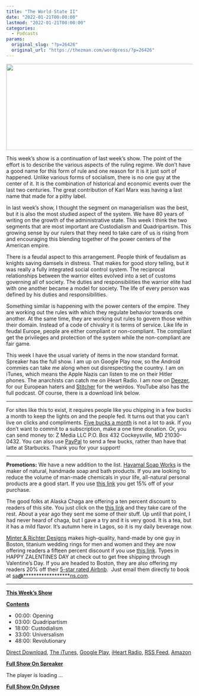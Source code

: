 ```yaml
---
title: "The World State II"
date: "2022-01-21T00:00:00"
lastmod: "2022-01-21T00:00:00"
categories:
  - Podcasts
params:
  original_slug: "?p=26426"
  original_url: "https://thezman.com/wordpress/?p=26426"
---
```


[<img
src="http://thezman.com/wordpress/wp-content/uploads/2018/01/Power-Hour.png"
decoding="async" width="600" height="233" />](http://thezman.com/wordpress/wp-content/uploads/2018/01/Power-Hour.png)

This week’s show is a continuation of last week’s show. The point of the
effort is to describe the various aspects of the ruling regime. We don’t
have a good name for this form of rule and one reason for it is it just
sort of happened. Unlike various forms of socialism, there is no one guy
at the center of it. It is the combination of historical and economic
events over the last two centuries. The great contribution of Karl Marx
was having a last name that made for a pithy label.

In last week’s show, I thought the segment on managerialism was the
best, but it is also the most studied aspect of the system. We have 80
years of writing on the growth of the administrative state. This week I
think the two segments that are most important are Custodialism and
Quadripartism. This growing sense by our rulers that they need to take
care of us is rising from and encouraging this blending together of the
power centers of the American empire.

There is a feudal aspect to this arrangement. People think of feudalism
as knights saving damsels in distress. That makes for good story
telling, but it was really a fully integrated social control system. The
reciprocal relationships between the warrior elites evolved into a set
of customs governing all of society. The duties and responsibilities the
warrior elite had with one another became a model for society. The life
of every person was defined by his duties and responsibilities.

Something similar is happening with the power centers of the empire.
They are working out the rules with which they regulate behavior towards
one another. At the same time, they are working out rules to govern
those within their domain. Instead of a code of chivalry it is terms of
service. Like life in feudal Europe, people are either compliant or
non-compliant. The compliant get the privileges and protection of the
system while the non-compliant are fair game.

This week I have the usual variety of items in the now standard format.
Spreaker has the full show. I am up on Google Play now, so the Android
commies can take me along when out disrespecting the country. I am on
iTunes, which means the Apple Nazis can listen to me on their Hitler
phones. The anarchists can catch me on iHeart Radio. I am now on
<a href="https://www.deezer.com/show/623032" rel="noopener noreferrer"
target="_blank">Deezer</a>, for our European haters and <a
href="https://www.stitcher.com/podcast/the-z-blog-power-hour?refid=stpr"
rel="noopener noreferrer" target="_blank">Stitcher</a> for the weirdos.
YouTube also has the full podcast. Of course, there is a download link
below.

------------------------------------------------------------------------

For sites like this to exist, it requires people like you chipping in a
few bucks a month to keep the lights on and the people fed. It turns out
that you can’t live on clicks and compliments.
<a href="https://www.subscribestar.com/the-z-blog"
rel="noopener noreferrer" target="_blank">Five bucks a month</a> is not
a lot to ask. If you don’t want to commit to a subscription, make a one
time donation. Or, you can send money to: Z Media LLC P.O. Box 432
Cockeysville, MD 21030-0432. You can also use <a
href="https://www.paypal.com/cgi-bin/webscr?cmd=_s-xclick&amp;hosted_button_id=UDAS2Q8JYA6CN&amp;source=url"
rel="noopener noreferrer" target="_blank">PayPal</a> to send a few
bucks, rather than have that latte at Starbucks. Thank you for your
support!

------------------------------------------------------------------------

**Promotions:** We have a new addition to the list.
<a href="https://havamalsoapworks.com/" rel="noopener"
target="_blank">Havamal Soap Works</a> is the maker of natural, handmade
soap and bath products. If you are looking to reduce the volume of
man-made chemicals in your life, all-natural personal products are a
good start. If you use
<a href="https://havamalsoapworks.com/discount/ZMAN" rel="noopener"
target="_blank">this link</a> you get 15% off of your purchase.

The good folks at Alaska Chaga are offering a ten percent discount to
readers of this site. You just click on the
<a href="https://alaskachaga.us/discount/ZMAN" rel="noopener noreferrer"
target="_blank">this link</a> and they take care of the rest. About a
year ago they sent me some of their stuff. Up until that point, I had
never heard of chaga, but I gave a try and it is very good. It is a tea,
but it has a mild flavor. It’s autumn here in Lagos, so it is my daily
beverage now.

<a href="https://www.minterandrichterdesigns.com/"
rel="noreferrer nofollow noopener" target="_blank">Minter &amp; Richter
Designs</a> makes high-quality, hand-made by one guy in Boston, titanium
wedding rings for men and women and they are now offering readers a
fifteen percent discount if you use
<a href="https://www.minterandrichterdesigns.com/discount/ZMAN"
rel="noreferrer nofollow noopener" target="_blank">this link</a>. Types
in HAPPY ZALENTINES DAY at check out to get free shipping through
Valentine’s Day.
<span class="highlight"><span class="colour"><span class="font"><span class="size">If
you are headed to Boston, they are also offering my readers 20% off
their <a
href="https://www.airbnb.com/users/7988017/listings?user_id=7988017&amp;s=3"
rel="noopener noreferrer" target="_blank">5-star rated Airbnb</a>.  Just
email them directly to book at
<a href="mailto:sa***@*********************ns.com"
data-original-string="D5u9RmAcCm7MXq4ISSlL1w==cb7C9Q9VddLsvUDFFQlVnc2jl98t+MU+Ci1tMu2NMZrbdCtK/SmdjoIALmNr2IKQRSr"><span
class="apbct-email-encoder"
data-original-string="XiUGEcBxd+MLaaf69y6+Ng==cb7usGrvfz6ysIC0o6mXXG3Rvu+uOwvHW0d6s1A9rBnVZReYH/5R8SZikYUVbNn4HgQ"
title="This contact has been encoded by Anti-Spam by CleanTalk. Click to decode. To finish the decoding make sure that JavaScript is enabled in your browser.">sa<span
class="apbct-blur">***</span>@<span
class="apbct-blur">*********************</span>ns.com</span></a>.</span></span></span></span>

------------------------------------------------------------------------

**<u>This Week’s Show</u>**

**<u>Contents</u>**

-   00:00: Opening
-   03:00: Quadripartism
-   18:00: Custodialism
-   33:00: Universalism
-   48:00: Revolutionary

<a href="https://api.spreaker.com/v2/episodes/48384131/download.mp3"
rel="noopener" target="_blank">Direct Download</a>, <a
href="https://itunes.apple.com/us/podcast/the-z-blog-power-hour/id1262799640?mt=2"
rel="noopener noreferrer" target="_blank">The iTunes</a>, <a
href="https://podcasts.google.com/?feed=aHR0cHM6Ly93d3cuc3ByZWFrZXIuY29tL3Nob3cvMjU4OTY1Ny9lcGlzb2Rlcy9mZWVk"
rel="noopener noreferrer" target="_blank">Google Play</a>, <a href="https://www.iheart.com/podcast/the-z-blog-power-hour-29246491/"
rel="noopener noreferrer" target="_blank">iHeart Radio,</a>
<a href="https://www.spreaker.com/show/2589657/episodes/feed"
rel="noopener noreferrer" target="_blank">RSS Feed</a>, <a
href="https://music.amazon.com/podcasts/0d8bc343-742c-40fe-95c8-616ccf4cf1fa/The-Z-Blog-Power-Hour"
rel="noopener noreferrer" target="_blank">Amazon</a>

**<u>Full Show On Spreaker</u>**

The player is loading ...

<span class="widget_spinner dark"></span>

**<u>Full Show On Odysee</u>**
